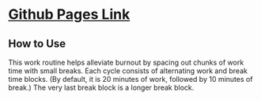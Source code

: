 # [Github Pages Link](https://tmontesa.github.io/pomodoro/)

## How to Use
This work routine helps alleviate burnout by spacing out chunks of work time with small breaks.
Each cycle consists of alternating work and break time blocks. (By default, it is 20 minutes of work, followed by 10 minutes of break.) The very last break block is a longer break block.
